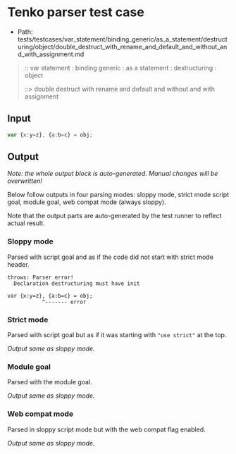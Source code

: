 # Tenko parser test case

- Path: tests/testcases/var_statement/binding_generic/as_a_statement/destructuring/object/double_destruct_with_rename_and_default_and_without_and_with_assignment.md

> :: var statement : binding generic : as a statement : destructuring : object
>
> ::> double destruct with rename and default and without and with assignment

## Input

`````js
var {x:y=z}, {a:b=c} = obj;
`````

## Output

_Note: the whole output block is auto-generated. Manual changes will be overwritten!_

Below follow outputs in four parsing modes: sloppy mode, strict mode script goal, module goal, web compat mode (always sloppy).

Note that the output parts are auto-generated by the test runner to reflect actual result.

### Sloppy mode

Parsed with script goal and as if the code did not start with strict mode header.

`````
throws: Parser error!
  Declaration destructuring must have init

var {x:y=z}, {a:b=c} = obj;
           ^------- error
`````

### Strict mode

Parsed with script goal but as if it was starting with `"use strict"` at the top.

_Output same as sloppy mode._

### Module goal

Parsed with the module goal.

_Output same as sloppy mode._

### Web compat mode

Parsed in sloppy script mode but with the web compat flag enabled.

_Output same as sloppy mode._
